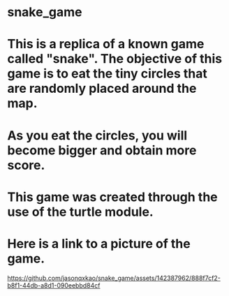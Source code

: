 # snake_game
# This is a replica of a known game called "snake". The objective of this game is to eat the tiny circles that are randomly placed around the map. 
# As you eat the circles, you will become bigger and obtain more score.
# This game was created through the use of the turtle module.
# Here is a link to a picture of the game.
https://github.com/jasonqxkao/snake_game/assets/142387962/888f7cf2-b8f1-44db-a8d1-090eebbd84cf
